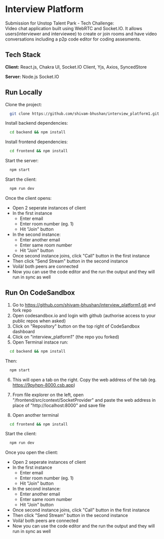 # Interview Platform

Submission for Unstop Talent Park - Tech Challenge:
<br/>
Video chat application built using WebRTC and Socket.IO. It allows users(interviewer and interviewee) to create or join rooms and have video conversations including a p2p code editor for coding assesments.

## Tech Stack

**Client:** React.js,
Chakra UI,
Socket.IO Client,
Yjs,
Axios,
SyncedStore

**Server:** Node.js
Socket.IO


## Run Locally

Clone the project:

```bash
  git clone https://github.com/shivam-bhushan/interview_platform1.git
```


Install backend dependencies:

```bash
  cd backend && npm install
```

Install frontend dependencies:

```bash
  cd frontend && npm install
```

Start the server:

```bash
  npm start
```

Start the client:

```bash
  npm run dev
```

Once the client opens:

- Open 2 seperate instances of client
- In the first instance
    - Enter email
    - Enter room number (eg. 1)
    - Hit "Join" button
- In the second instance:
    - Enter another email
    - Enter same room number
    - Hit "Join" button
- Once second instance joins, click "Call" button in the first instance
- Then click "Send Stream" button in the second instance
- Voilà! both peers are connected
- Now you can use the code editor and the run the output and they will run in sync as well

## Run On CodeSandbox

1. Go to https://github.com/shivam-bhushan/interview_platform1.git and fork repo
2. Open codesandbox.io and login with github (authorise access to your public repos when asked)
3. Click on "Repository" button on the top right of CodeSandbox dashboard
4. Click on "interview_platform1" (the repo you forked)
5. Open Terminal instace run:
```bash
  cd backend && npm install

```
Then:
```bash
  npm start

```
6. This will open a tab on the right. Copy the web address of the tab (eg. https://9pyhpn-8000.csb.app)

7. From file explorer on the left, open "/frontend/src/context/SocketProvider" and paste the web address in place of "http://localhost:8000" and save file

6. Open another terminal
```bash
  cd frontend && npm install
```

Start the client:

```bash
  npm run dev
```

Once you open the client:

- Open 2 seperate instances of client
- In the first instance
    - Enter email
    - Enter room number (eg. 1)
    - Hit "Join" button
- In the second instance:
    - Enter another email
    - Enter same room number
    - Hit "Join" button
- Once second instance joins, click "Call" button in the first instance
- Then click "Send Stream" button in the second instance
- Voilà! both peers are connected
- Now you can use the code editor and the run the output and they will run in sync as well

